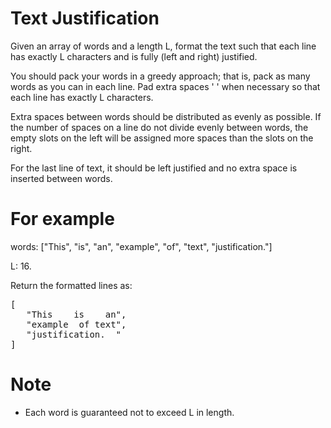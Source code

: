 # Text Justification 
Given an array of words and a length L, format the text such that each line has exactly L characters and is fully (left and right) justified.

You should pack your words in a greedy approach; that is, pack as many words as you can in each line. Pad extra spaces ' ' when necessary so that each line has exactly L characters.

Extra spaces between words should be distributed as evenly as possible. If the number of spaces on a line do not divide evenly between words, the empty slots on the left will be assigned more spaces than the slots on the right.

For the last line of text, it should be left justified and no extra space is inserted between words.

# For example
words: ["This", "is", "an", "example", "of", "text", "justification."]

L: 16.

Return the formatted lines as:
<pre>
[
   "This    is    an",
   "example  of text",
   "justification.  "
]
</pre>
# Note 
* Each word is guaranteed not to exceed L in length.

